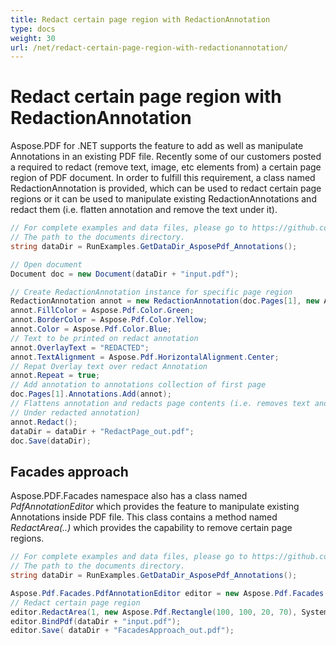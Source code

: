 ```yaml
---
title: Redact certain page region with RedactionAnnotation
type: docs
weight: 30
url: /net/redact-certain-page-region-with-redactionannotation/
---
```

# Redact certain page region with RedactionAnnotation
Aspose.PDF for .NET supports the feature to add as well as manipulate Annotations in an existing PDF file. Recently some of our customers posted a required to redact (remove text, image, etc elements from) a certain page region of PDF document. In order to fulfill this requirement, a class named RedactionAnnotation is provided, which can be used to redact certain page regions or it can be used to manipulate existing RedactionAnnotations and redact them (i.e. flatten annotation and remove the text under it).
```csharp
// For complete examples and data files, please go to https://github.com/aspose-pdf/Aspose.PDF-for-.NET
// The path to the documents directory.
string dataDir = RunExamples.GetDataDir_AsposePdf_Annotations();

// Open document
Document doc = new Document(dataDir + "input.pdf");

// Create RedactionAnnotation instance for specific page region
RedactionAnnotation annot = new RedactionAnnotation(doc.Pages[1], new Aspose.Pdf.Rectangle(200, 500, 300, 600));
annot.FillColor = Aspose.Pdf.Color.Green;
annot.BorderColor = Aspose.Pdf.Color.Yellow;
annot.Color = Aspose.Pdf.Color.Blue;
// Text to be printed on redact annotation
annot.OverlayText = "REDACTED";
annot.TextAlignment = Aspose.Pdf.HorizontalAlignment.Center;
// Repat Overlay text over redact Annotation
annot.Repeat = true;
// Add annotation to annotations collection of first page
doc.Pages[1].Annotations.Add(annot);
// Flattens annotation and redacts page contents (i.e. removes text and image
// Under redacted annotation)
annot.Redact();
dataDir = dataDir + "RedactPage_out.pdf";
doc.Save(dataDir);
```
## Facades approach
Aspose.PDF.Facades namespace also has a class named *PdfAnnotationEditor* which provides the feature to manipulate existing Annotations inside PDF file. This class contains a method named *RedactArea(..)* which provides the capability to remove certain page regions.
```csharp
// For complete examples and data files, please go to https://github.com/aspose-pdf/Aspose.PDF-for-.NET
// The path to the documents directory.
string dataDir = RunExamples.GetDataDir_AsposePdf_Annotations();

Aspose.Pdf.Facades.PdfAnnotationEditor editor = new Aspose.Pdf.Facades.PdfAnnotationEditor();
// Redact certain page region
editor.RedactArea(1, new Aspose.Pdf.Rectangle(100, 100, 20, 70), System.Drawing.Color.White);
editor.BindPdf(dataDir + "input.pdf");
editor.Save( dataDir + "FacadesApproach_out.pdf");
```
